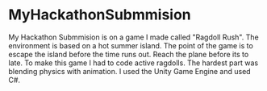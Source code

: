 # MyHackathonSubmmision
My Hackathon Submmision is on a game I made called "Ragdoll Rush". The environment is based on a hot summer island. The point of the game is to escape the island before the time runs out. Reach the plane before its to late. To make this game I had to code active ragdolls. The hardest part was blending physics with animation. I used the Unity Game Engine and used C#.
